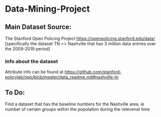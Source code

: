 # Data-Mining-Project

## Main Dataset Source:
The Stanford Open Policing Project 
https://openpolicing.stanford.edu/data/ 
[specifically the dataset TN >> Nashville that has 3 million data entries over the 2009-2019 period]

### Info about the dataset 
Attribute info can be found at https://github.com/stanford-policylab/opp/blob/master/data_readme.md#nashville-tn

## To Do: 
Find a dataset that has the baseline numbers for the Nashville area, ie number of certain groups within the population during the relevenat time
